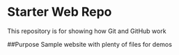 # Starter Web Repo

This repository is for showing how Git and GitHub work

##Purpose
Sample website with plenty of files for demos